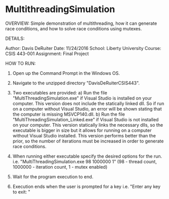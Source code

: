 # MultithreadingSimulation

OVERVIEW:
Simple demonstration of multithreading, how it can generate race conditions, and how to solve race conditions using mutexes.

DETAILS:

Author: Davis DeRuiter
Date: 11/24/2016
School: Liberty University
Course: CSIS 443-001
Assignment: Final Project

HOW TO RUN:

1) Open up the Command Prompt in the Windows OS.

2) Navigate to the unzipped directory "DavisDeRuiterCSIS443".

3) Two executables are provided:
	a) Run the file "MultiThreadingSimulation.exe" if Visual Studio is installed on your computer.
           This version does not include the statically linked dll. So if run on a computer without Visual Studio, an
           error will be shown stating that the computer is missing MSVCP140.dll.
	b) Run the file "MultiThreadingSimulation_Linked.exe" if Visual Studio is not installed on your computer.
           This version statically links the necessary dlls, so the executable is bigger in size but it allows for running
           on a computer without Visual Studio installed. This version performs better than the prior, so the number
           of iterations must be increased in order to generate race conditions.
   
4) When running either executable specify the desired options for the run.   
   i.e. "MultiThreadingSimulation.exe 98 1000000 1"
 (98 - thread count, 1000000 - iteration count, 1 - mutex enabled)
 
5) Wait for the program execution to end.
 
6) Execution ends when the user is prompted for a key
   i.e. "Enter any key to exit: "
